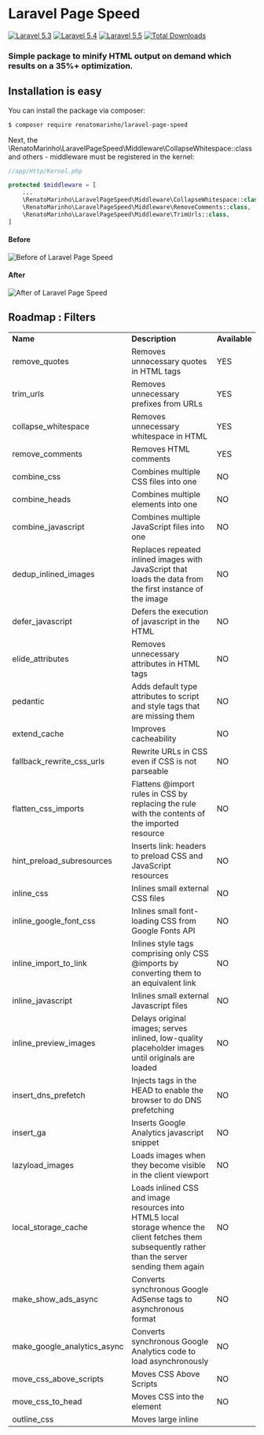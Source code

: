 # Laravel Page Speed

[![Laravel 5.3](https://img.shields.io/badge/Laravel-5.3-brightgreen.svg?style=flat-square)](http://laravel.com)
[![Laravel 5.4](https://img.shields.io/badge/Laravel-5.4-brightgreen.svg?style=flat-square)](http://laravel.com)
[![Laravel 5.5](https://img.shields.io/badge/Laravel-5.5-brightgreen.svg?style=flat-square)](http://laravel.com)
[![Total Downloads](https://poser.pugx.org/renatomarinho/laravel-page-speed/downloads)](https://packagist.org/packages/renatomarinho/laravel-page-speed)

### Simple package to minify HTML output on demand which results on a 35%+ optimization.

## Installation is easy

You can install the package via composer:

```bash
$ composer require renatomarinho/laravel-page-speed
```

Next, the \RenatoMarinho\LaravelPageSpeed\Middleware\CollapseWhitespace::class and others - middleware must be registered in the kernel:

```php
//app/Http/Kernel.php

protected $middleware = [
    ...
    \RenatoMarinho\LaravelPageSpeed\Middleware\CollapseWhitespace::class,
    \RenatoMarinho\LaravelPageSpeed\Middleware\RemoveComments::class,
    \RenatoMarinho\LaravelPageSpeed\Middleware\TrimUrls::class,
]
```

#### Before

![Before of Laravel Page Speed](https://i.imgur.com/cN3MWYh.png)

#### After

![After of Laravel Page Speed](https://i.imgur.com/IKWKLkL.png)

## Roadmap : Filters

<table>
    <tr>
        <td><strong>Name</strong></td>
        <td><strong>Description</strong></td>
        <td><strong>Available</strong></td>
    <tr>
    <tr>
        <td>remove_quotes</td>
        <td>Removes unnecessary quotes in HTML tags</td>
        <td>YES</td>
    <tr>
    <tr>
        <td>trim_urls</td>
        <td>Removes unnecessary prefixes from URLs</td>
        <td>YES</td>
    <tr>
    <tr>
        <td>collapse_whitespace</td>
        <td>Removes unnecessary whitespace in HTML</td>
        <td>YES</td>
    <tr>
    <tr>
        <td>remove_comments</td>
        <td>Removes HTML comments</td>
        <td>YES</td>
    <tr>
    <tr>
        <td>combine_css</td>
        <td>Combines multiple CSS files into one</td>
        <td>NO</td>
    <tr>
    <tr>
        <td>combine_heads</td>
        <td>Combines multiple <head> elements into one</td>
        <td>NO</td>
    <tr> 
    <tr>
        <td>combine_javascript</td>
        <td>Combines multiple JavaScript files into one</td>
        <td>NO</td>
    <tr>
    <tr>
        <td>dedup_inlined_images</td>
        <td>Replaces repeated inlined images with JavaScript that loads the data from the first instance of the image</td>
        <td>NO</td>
    <tr>
    <tr>
        <td>defer_javascript</td>
        <td>Defers the execution of javascript in the HTML</td>
        <td>NO</td>
    <tr>
    <tr>
        <td>elide_attributes</td>
        <td>Removes unnecessary attributes in HTML tags</td>
        <td>NO</td>
    <tr>
    <tr>
        <td>pedantic</td>
        <td>Adds default type attributes to script and style tags that are missing them</td>
        <td>NO</td>
    <tr>
    <tr>
        <td>extend_cache</td>
        <td>Improves cacheability</td>
        <td>NO</td>
    <tr>
    <tr>
        <td>fallback_rewrite_css_urls</td>
        <td>Rewrite URLs in CSS even if CSS is not parseable</td>
        <td>NO</td>
    <tr>
    <tr>
        <td>flatten_css_imports</td>
        <td>Flattens @import rules in CSS by replacing the rule with the contents of the imported resource</td>
        <td>NO</td>
    <tr>
    <tr>
        <td>hint_preload_subresources</td>
        <td>Inserts link: headers to preload CSS and JavaScript resources</td>
        <td>NO</td>
    <tr>
    <tr>
        <td>inline_css</td>
        <td>Inlines small external CSS files</td>
        <td>NO</td>
    <tr>
    <tr>
        <td>inline_google_font_css</td>
        <td>Inlines small font-loading CSS from Google Fonts API</td>
        <td>NO</td>
    <tr>
    <tr>
        <td>inline_import_to_link</td>
        <td>Inlines style tags comprising only CSS @imports by converting them to an equivalent link</td>
        <td>NO</td>
    <tr>
    <tr>
        <td>inline_javascript</td>
        <td>Inlines small external Javascript files</td>
        <td>NO</td>
    <tr>
    <tr>
        <td>inline_preview_images</td>
        <td>Delays original images; serves inlined, low-quality placeholder images until originals are loaded</td>
        <td>NO</td>
    <tr>
    <tr>
        <td>insert_dns_prefetch</td>
        <td>Injects <link rel="dns-prefetch" href="//www.example.com"> tags in the HEAD to enable the browser to do DNS prefetching</td>
        <td>NO</td>
    <tr>
    <tr>
        <td>insert_ga</td>
        <td>Inserts Google Analytics javascript snippet</td>
        <td>NO</td>
    <tr>
    <tr>
        <td>lazyload_images</td>
        <td>Loads images when they become visible in the client viewport</td>
        <td>NO</td>
    <tr>
    <tr>
        <td>local_storage_cache</td>
        <td>Loads inlined CSS and image resources into HTML5 local storage whence the client fetches them subsequently rather than the server sending them again</td>
        <td>NO</td>
    <tr>
    <tr>
        <td>make_show_ads_async</td>
        <td>Converts synchronous Google AdSense tags to asynchronous format</td>
        <td>NO</td>
    <tr>
    <tr>
        <td>make_google_analytics_async</td>
        <td>Converts synchronous Google Analytics code to load asynchronously</td>
        <td>NO</td>
    <tr>
    <tr>
        <td>move_css_above_scripts</td>
        <td>Moves CSS Above Scripts</td>
        <td>NO</td>
    <tr>
    <tr>
        <td>move_css_to_head</td>
        <td>Moves CSS into the <head> element</td>
        <td>NO</td>
    <tr>
    <tr>
        <td>outline_css</td>
        <td>Moves large inline <style> tags into external files for cacheability</td>
        <td>NO</td>
    <tr>
    <tr>
        <td>outline_javascript</td>
        <td>Moves large inline <script> tags into external files for cacheability</td>
        <td>NO</td>
    <tr>
    <tr>
        <td>prioritize_critical_css</td>
        <td>Instruments the page, inlines its critical CSS at the top, and lazily loads the rest</td>
        <td>NO</td>
    <tr>
    <tr>
        <td>resize_mobile_images</td>
        <td>Just like inline_preview_images, but uses smaller placeholder images for mobile browsers</td>
        <td>NO</td>
    <tr>
    <tr>
        <td>resize_rendered_image_dimensions</td>
        <td>Resize images to rendered dimensions</td>
        <td>NO</td>
    <tr>
    <tr>
        <td>responsive_images</td>
        <td>Serve responsive images using the srcset attribute</td>
        <td>NO</td>
    <tr>
    <tr>
        <td>rewrite_css</td>
        <td>Minifies CSS</td>
        <td>NO</td>
    <tr>
    <tr>
        <td>rewrite_images</td>
        <td>Rescales, and compresses images; inlines small ones</td>
        <td>NO</td>
    <tr>
    <tr>
        <td>rewrite_javascript</td>
        <td>Minifies Javascript</td>
        <td>NO</td>
    <tr>
    <tr>
        <td>rewrite_style_attributes</td>
        <td>Rewrite the CSS in style attributes by applying the configured rewrite_css filter to it</td>
        <td>NO</td>
    <tr>
    <tr>
        <td>rewrite_style_attributes_with_url</td>
        <td>Rewrite the CSS in style attributes by applying the configured rewrite_css filter to it, but only if the attribute contains the text 'url('</td>
        <td>NO</td>
    <tr>
    <tr>
        <td>sprite_images</td>
        <td>Sprites images</td>
        <td>NO</td>
    <tr>
    
</table>

<hr />

## Inspiration 

#### Mod Page Speed (https://www.modpagespeed.com/)

## License

The MIT License (MIT). Please see [License File](LICENSE.md) for more information.
